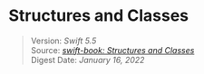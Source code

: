 # Structures and Classes

> Version: *Swift 5.5*  
> Source: [*swift-book: Structures and Classes*](https://docs.swift.org/swift-book/LanguageGuide/ClassesAndStructures.html)  
> Digest Date: *January 16, 2022*  
